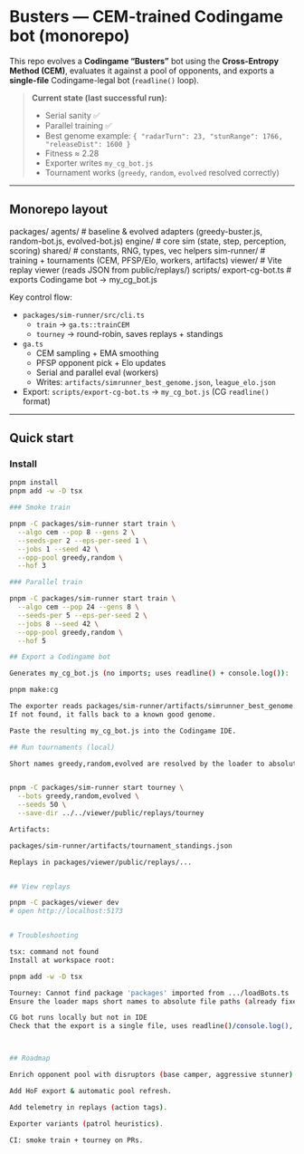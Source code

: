 # Busters — CEM-trained Codingame bot (monorepo)

This repo evolves a **Codingame “Busters”** bot using the **Cross-Entropy Method (CEM)**, evaluates it against a pool of opponents, and exports a **single-file** Codingame-legal bot (`readline()` loop).

> **Current state (last successful run):**
> - Serial sanity ✅
> - Parallel training ✅
> - Best genome example: `{ "radarTurn": 23, "stunRange": 1766, "releaseDist": 1600 }`
> - Fitness ≈ 2.28
> - Exporter writes `my_cg_bot.js`
> - Tournament works (`greedy`, `random`, `evolved` resolved correctly)

---

## Monorepo layout

packages/
agents/ # baseline & evolved adapters (greedy-buster.js, random-bot.js, evolved-bot.js)
engine/ # core sim (state, step, perception, scoring)
shared/ # constants, RNG, types, vec helpers
sim-runner/ # training + tournaments (CEM, PFSP/Elo, workers, artifacts)
viewer/ # Vite replay viewer (reads JSON from public/replays/)
scripts/
export-cg-bot.ts # exports Codingame bot -> my_cg_bot.js



Key control flow:
- `packages/sim-runner/src/cli.ts`  
  - `train` → `ga.ts::trainCEM`  
  - `tourney` → round-robin, saves replays + standings  
- `ga.ts`  
  - CEM sampling + EMA smoothing  
  - PFSP opponent pick + Elo updates  
  - Serial and parallel eval (workers)  
  - Writes: `artifacts/simrunner_best_genome.json`, `league_elo.json`  
- Export: `scripts/export-cg-bot.ts` → `my_cg_bot.js` (CG `readline()` format)

---

## Quick start

### Install
```bash
pnpm install
pnpm add -w -D tsx

### Smoke train

pnpm -C packages/sim-runner start train \
  --algo cem --pop 8 --gens 2 \
  --seeds-per 2 --eps-per-seed 1 \
  --jobs 1 --seed 42 \
  --opp-pool greedy,random \
  --hof 3

### Parallel train

pnpm -C packages/sim-runner start train \
  --algo cem --pop 24 --gens 8 \
  --seeds-per 5 --eps-per-seed 2 \
  --jobs 8 --seed 42 \
  --opp-pool greedy,random \
  --hof 5

## Export a Codingame bot

Generates my_cg_bot.js (no imports; uses readline() + console.log()):

pnpm make:cg

The exporter reads packages/sim-runner/artifacts/simrunner_best_genome.json (or artifacts/simrunner_best_genome.json fallback).
If not found, it falls back to a known good genome.

Paste the resulting my_cg_bot.js into the Codingame IDE.

## Run tournaments (local)

Short names greedy,random,evolved are resolved by the loader to absolute file paths.


pnpm -C packages/sim-runner start tourney \
  --bots greedy,random,evolved \
  --seeds 50 \
  --save-dir ../../viewer/public/replays/tourney

Artifacts:

packages/sim-runner/artifacts/tournament_standings.json

Replays in packages/viewer/public/replays/...


## View replays 

pnpm -C packages/viewer dev
# open http://localhost:5173


# Troubleshooting

tsx: command not found
Install at workspace root:

pnpm add -w -D tsx

Tourney: Cannot find package 'packages' imported from .../loadBots.ts
Ensure the loader maps short names to absolute file paths (already fixed here).

CG bot runs locally but not in IDE
Check that the export is a single file, uses readline()/console.log(), and prints exactly one action per buster each turn.



## Roadmap

Enrich opponent pool with disruptors (base camper, aggressive stunner).

Add HoF export & automatic pool refresh.

Add telemetry in replays (action tags).

Exporter variants (patrol heuristics).

CI: smoke train + tourney on PRs.
